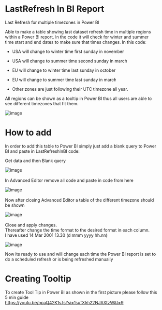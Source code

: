 # LastRefresh In BI Report
Last Refresh for multiple timezones in Power BI

Able to make a table showing last dataset refresh time in multiple regions within a Power BI report.
In the code it will check for winter and summer time start and end dates to make sure that times changes.
In this code:
- USA will change to winter time first sunday in november
- USA will change to summer time second sunday in march
  
- EU will change to winter time last sunday in october
- EU will change to summer time last sunday in march

- Other zones are just following their UTC timezone all year.

All regions can be shown as a tooltip in Power BI thus all users are able to see different timezones that fit them.

![image](https://github.com/rifson/LastRefreshInBI/assets/10552516/88cff642-b76c-412b-91cc-4f4cc1bb8d14)

# How to add
In order to add this table to Power BI simply just add a blank query to Power BI and paste in LastRefreshInBI code:

Get data and then Blank query

![image](https://github.com/rifson/LastRefreshInBI/assets/10552516/3ca24ab0-aec2-4429-acfc-3a1111c23b0d)
<br />
<br />
In Advanced Editor remove all code and paste in code from here

![image](https://github.com/rifson/LastRefreshInBI/assets/10552516/914c5911-839d-48ab-9ea8-23638f0776cc)
<br />
<br />
Now after closing Advanced Editor a table of the different timezone should be shown

![image](https://github.com/rifson/LastRefreshInBI/assets/10552516/5d7e75e2-fda4-40e2-95a3-53a63e6238e8)
<br />
<br />
Close and apply changes.<br />
Thereafter change the time format to the desired format in each column.<br />
I have used 14 Mar 2001 13.30 (d mmm yyyy hh.nn)

![image](https://github.com/rifson/LastRefreshInBI/assets/10552516/da9b33d6-aa10-4eef-aac3-44f2dbe351a9)

Now its ready to use and will change each time the Power BI report is set to do a scheduled refresh or is being refreshed manually

# Creating Tooltip

To create Tool Tip in Power BI as shown in the first picture please follow this 5 min guide<br />
https://youtu.be/npaQ42K1sTs?si=1sufX5h22NJAXtzW&t=9
